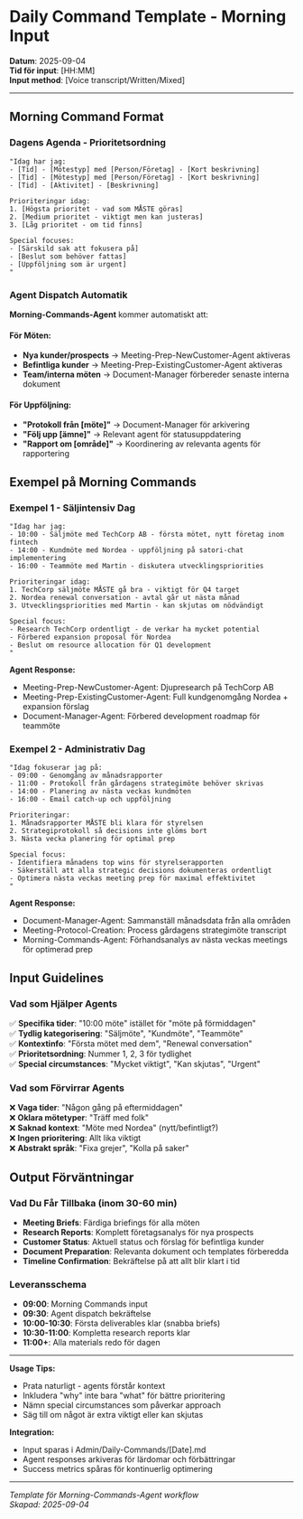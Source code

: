 # Daily Command Template - Morning Input

**Datum**: 2025-09-04  
**Tid för input**: [HH:MM]  
**Input method**: [Voice transcript/Written/Mixed]

---

## Morning Command Format

### Dagens Agenda - Prioritetsordning
```
"Idag har jag:
- [Tid] - [Mötestyp] med [Person/Företag] - [Kort beskrivning]
- [Tid] - [Mötestyp] med [Person/Företag] - [Kort beskrivning]  
- [Tid] - [Aktivitet] - [Beskrivning]

Prioriteringar idag:
1. [Högsta prioritet - vad som MÅSTE göras]
2. [Medium prioritet - viktigt men kan justeras]
3. [Låg prioritet - om tid finns]

Special focuses:
- [Särskild sak att fokusera på]
- [Beslut som behöver fattas]
- [Uppföljning som är urgent]
"
```

### Agent Dispatch Automatik
**Morning-Commands-Agent** kommer automatiskt att:

#### För Möten:
- **Nya kunder/prospects** → Meeting-Prep-NewCustomer-Agent aktiveras
- **Befintliga kunder** → Meeting-Prep-ExistingCustomer-Agent aktiveras  
- **Team/interna möten** → Document-Manager förbereder senaste interna dokument

#### För Uppföljning:
- **"Protokoll från [möte]"** → Document-Manager för arkivering
- **"Följ upp [ämne]"** → Relevant agent för statusuppdatering
- **"Rapport om [område]"** → Koordinering av relevanta agents för rapportering

## Exempel på Morning Commands

### Exempel 1 - Säljintensiv Dag
```
"Idag har jag:
- 10:00 - Säljmöte med TechCorp AB - första mötet, nytt företag inom fintech
- 14:00 - Kundmöte med Nordea - uppföljning på satori-chat implementering
- 16:00 - Teammöte med Martin - diskutera utvecklingspriorities

Prioriteringar idag:
1. TechCorp säljmöte MÅSTE gå bra - viktigt för Q4 target
2. Nordea renewal conversation - avtal går ut nästa månad
3. Utvecklingspriorities med Martin - kan skjutas om nödvändigt

Special focus:
- Research TechCorp ordentligt - de verkar ha mycket potential  
- Förbered expansion proposal för Nordea
- Beslut om resource allocation för Q1 development
"
```

**Agent Response:**
- Meeting-Prep-NewCustomer-Agent: Djupresearch på TechCorp AB
- Meeting-Prep-ExistingCustomer-Agent: Full kundgenomgång Nordea + expansion förslag
- Document-Manager-Agent: Förbered development roadmap för teammöte

### Exempel 2 - Administrativ Dag
```
"Idag fokuserar jag på:
- 09:00 - Genomgång av månadsrapporter
- 11:00 - Protokoll från gårdagens strategimöte behöver skrivas
- 14:00 - Planering av nästa veckas kundmöten
- 16:00 - Email catch-up och uppföljning

Prioriteringar:
1. Månadsrapporter MÅSTE bli klara för styrelsen  
2. Strategiprotokoll så decisions inte glöms bort
3. Nästa vecka planering för optimal prep

Special focus:
- Identifiera månadens top wins för styrelserapporten
- Säkerställ att alla strategic decisions dokumenteras ordentligt
- Optimera nästa veckas meeting prep för maximal effektivitet  
"
```

**Agent Response:**
- Document-Manager-Agent: Sammanställ månadsdata från alla områden
- Meeting-Protocol-Creation: Process gårdagens strategimöte transcript
- Morning-Commands-Agent: Förhandsanalys av nästa veckas meetings för optimerad prep

## Input Guidelines

### Vad som Hjälper Agents
✅ **Specifika tider**: "10:00 möte" istället för "möte på förmiddagen"  
✅ **Tydlig kategorisering**: "Säljmöte", "Kundmöte", "Teammöte"  
✅ **Kontextinfo**: "Första mötet med dem", "Renewal conversation"  
✅ **Prioritetsordning**: Nummer 1, 2, 3 för tydlighet  
✅ **Special circumstances**: "Mycket viktigt", "Kan skjutas", "Urgent"

### Vad som Förvirrar Agents  
❌ **Vaga tider**: "Någon gång på eftermiddagen"  
❌ **Oklara mötetyper**: "Träff med folk"  
❌ **Saknad kontext**: "Möte med Nordea" (nytt/befintligt?)  
❌ **Ingen prioritering**: Allt lika viktigt  
❌ **Abstrakt språk**: "Fixa grejer", "Kolla på saker"

## Output Förväntningar

### Vad Du Får Tillbaka (inom 30-60 min)
- **Meeting Briefs**: Färdiga briefings för alla möten
- **Research Reports**: Komplett företagsanalys för nya prospects  
- **Customer Status**: Aktuell status och förslag för befintliga kunder
- **Document Preparation**: Relevanta dokument och templates förberedda
- **Timeline Confirmation**: Bekräftelse på att allt blir klart i tid

### Leveransschema
- **09:00**: Morning Commands input
- **09:30**: Agent dispatch bekräftelse  
- **10:00-10:30**: Första deliverables klar (snabba briefs)
- **10:30-11:00**: Kompletta research reports klar
- **11:00+**: Alla materials redo för dagen

---

**Usage Tips:**
- Prata naturligt - agents förstår kontext
- Inkludera "why" inte bara "what" för bättre prioritering  
- Nämn special circumstances som påverkar approach
- Säg till om något är extra viktigt eller kan skjutas

**Integration:**
- Input sparas i Admin/Daily-Commands/[Date].md
- Agent responses arkiveras för lärdomar och förbättringar
- Success metrics spåras för kontinuerlig optimering

---
*Template för Morning-Commands-Agent workflow*  
*Skapad: 2025-09-04*